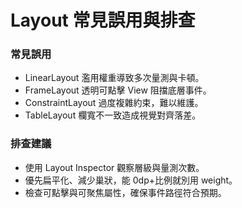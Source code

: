 # Layout 常見誤用與排查

### 常見誤用

- LinearLayout 濫用權重導致多次量測與卡頓。
- FrameLayout 透明可點擊 View 阻擋底層事件。
- ConstraintLayout 過度複雜約束，難以維護。
- TableLayout 欄寬不一致造成視覺對齊落差。

### 排查建議

- 使用 Layout Inspector 觀察層級與量測次數。
- 優先扁平化、減少巢狀，能 0dp+比例就別用 weight。
- 檢查可點擊與可聚焦屬性，確保事件路徑符合預期。